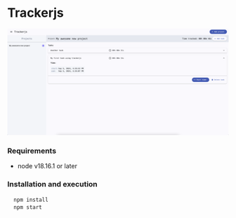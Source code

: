 # Trackerjs

![Image here](/docs/trackerjs.png)

### Requirements

- node v18.16.1 or later

### Installation and execution

```bash
  npm install
  npm start
```
